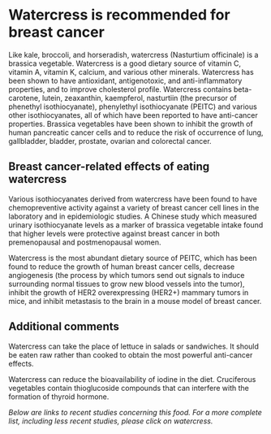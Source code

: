 

#  Watercress is recommended for breast cancer 

Like kale, broccoli, and horseradish, watercress (Nasturtium officinale) is a brassica vegetable. Watercress is a good dietary source of vitamin C, vitamin A, vitamin K, calcium, and various other minerals. Watercress has been shown to have antioxidant, antigenotoxic, and anti-inflammatory properties, and to improve cholesterol profile. Watercress contains beta-carotene, lutein, zeaxanthin, kaempferol, nasturtiin (the precursor of phenethyl isothiocyanate), phenylethyl isothiocyanate (PEITC) and various other isothiocyanates, all of which have been reported to have anti-cancer properties. Brassica vegetables have been shown to inhibit the growth of human pancreatic cancer cells and to reduce the risk of occurrence of lung, gallbladder, bladder, prostate, ovarian and colorectal cancer.

## Breast cancer-related effects of eating watercress 

Various isothiocyanates derived from watercress have been found to have chemopreventive activity against a variety of breast cancer cell lines in the laboratory and in epidemiologic studies. A Chinese study which measured urinary isothiocyanate levels as a marker of brassica vegetable intake found that higher levels were protective against breast cancer in both premenopausal and postmenopausal women.

Watercress is the most abundant dietary source of PEITC, which has been found to reduce the growth of human breast cancer cells, decrease angiogenesis (the process by which tumors send out signals to induce surrounding normal tissues to grow new blood vessels into the tumor), inhibit the growth of HER2 overexpressing (HER2+) mammary tumors in mice, and inhibit metastasis to the brain in a mouse model of breast cancer.

## Additional comments

Watercress can take the place of lettuce in salads or sandwiches. It should be eaten raw rather than cooked to obtain the most powerful anti-cancer effects.

Watercress can reduce the bioavailability of iodine in the diet. Cruciferous vegetables contain thioglucoside compounds that can interfere with the formation of thyroid hormone.

_Below are links to recent studies concerning this food. For a more complete list, including less recent studies, please click on watercress._


  


